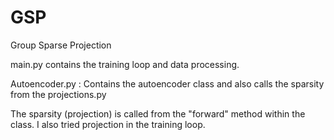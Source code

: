 # GSP
Group Sparse Projection

main.py contains the training loop and data processing.

Autoencoder.py :
Contains the autoencoder class and also calls the sparsity from the projections.py

The sparsity (projection) is called from the "forward" method within the class.
I also tried projection in the training loop. 
